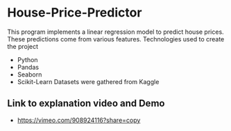 # House-Price-Predictor
This program implements a linear regression model to predict house prices. These predictions come from various features. 
Technologies used to create the project
- Python
- Pandas
- Seaborn
- Scikit-Learn
Datasets were gathered from Kaggle

## Link to explanation video and Demo
- https://vimeo.com/908924116?share=copy
